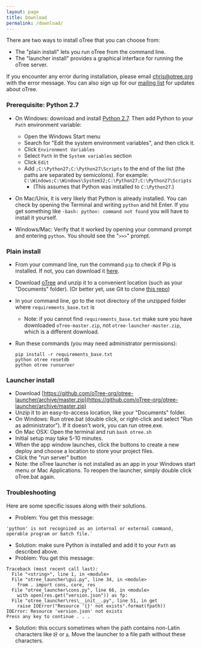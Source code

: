 ```yaml
---
layout: page
title: Download
permalink: /download/
---
```


There are two ways to install oTree that you can choose from:

* The "plain install" lets you run oTree from the command line.
* The "launcher install" provides a graphical interface for running the oTree server.

If you encounter any error during installation, please email chris@otree.org with the error message.
You can also sign up for our [mailing list](https://docs.google.com/forms/d/1jD4tocuX07DFYN2jDY2tcNXpkOCSqLhSOMboOgaVGtw/viewform) for updates about oTree.

### Prerequisite: Python 2.7

* On Windows: download and install [Python 2.7](https://www.python.org/downloads/). Then add Python to your `Path` environment variable:
  * Open the Windows Start menu
  * Search for "Edit the system environment variables", and then click it.
  * Click `Environment Variables`
  * Select `Path` in the `System variables` section
  * Click `Edit`
  * Add `;C:\Python27;C:\Python27\Scripts` to the end of the list (the paths are separated by semicolons). For example: `C:\Windows;C:\Windows\System32;C:\Python27;C:\Python27\Scripts`
    * (This assumes that Python was installed to `C:\Python27`.)

* On Mac/Unix, it is very likely that Python is already installed.
You can check by opening the Terminal and writing `python` and hit Enter.
If you get something like `-bash: python: command not found` you will have to install it yourself.
* Windows/Mac: Verify that it worked by opening your command prompt and entering `python`. You should see the "`>>>`" prompt.

### Plain install

* From your command line, run the command `pip` to check if Pip is installed. If not, you can download it [here](https://pip.pypa.io/en/latest/installing.html).
* Download [oTree](https://github.com/oTree-org/oTree/archive/master.zip) and unzip it to a convenient location (such as your "Documents" folder). (Or better yet, use Git to clone [this repo](https://github.com/oTree-org/otree))
* In your command line, go to the root directory of the unzipped folder where `requirements_base.txt` is
  * Note: if you cannot find `requirements_base.txt` make sure you have downloaded `oTree-master.zip`, not `otree-launcher-master.zip`, which is a different download.
* Run these commands (you may need administrator permissions):

    ```
    pip install -r requirements_base.txt
    python otree resetdb
    python otree runserver
    ```

### Launcher install

- Download [https://github.com/oTree-org/otree-launcher/archive/master.zip](https://github.com/oTree-org/otree-launcher/archive/master.zip)
- Unzip it to an easy-to-access location, like your "Documents" folder.
- On Windows: Run otree.bat (double click, or right-click and select "Run as administrator"). If it doesn't work, you can run otree.exe.
- On Mac OSX: Open the terminal and run `bash otree.sh`
- Initial setup may take 5-10 minutes.
- When the app window launches, click the buttons to create a new deploy and  choose a location to store your project files.
- Click the "run server" button
- Note: the oTree launcher is not installed as an app in your Windows start menu or Mac Applications. To reopen the launcher, simply double click oTree.bat again.


### Troubleshooting

Here are some specific issues along with their solutions.

* Problem: You get this message:

```
'python' is not recognized as an internal or external command, operable program or batch file.`
```

* Solution: make sure Python is installed and add it to your `Path` as described above.
* Problem: You get this message:

```
Traceback (most recent call last):
  File "<string>", line 1, in <module>
  File "otree_launcher\gui.py", line 34, in <module>
    from . import cons, core, res
  File "otree_launcher\cons.py", line 66, in <module>
    with open(res.get("version.json")) as fp:
  File "otree_launcher\res\__init__.py", line 51, in get
    raise IOError("Resource '{}' not exists".format(fpath))
IOError: Resource 'version.json' not exists
Press any key to continue . . .
```

* Solution: this occurs sometimes when the path contains non-Latin characters like `好` or `д`. Move the launcher to a file path without these characters.


